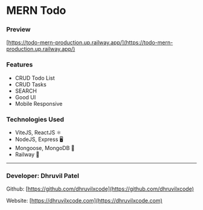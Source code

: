 # MERN Todo

### Preview
[https://todo-mern-production.up.railway.app/](https://todo-mern-production.up.railway.app/)

### Features

- CRUD Todo List
- CRUD Tasks
- SEARCH
- Good UI
- Mobile Responsive

### Technologies Used

- ViteJS, ReactJS ⚛️
- NodeJS, Express 🖥
- Mongoose, MongoDB 🫙
- Railway 🚄


---

### Developer: Dhruvil Patel

Github: [https://github.com/dhruvilxcode](https://github.com/dhruvilxcode)

Website: [https://dhruvilxcode.com](https://dhruvilxcode.com)